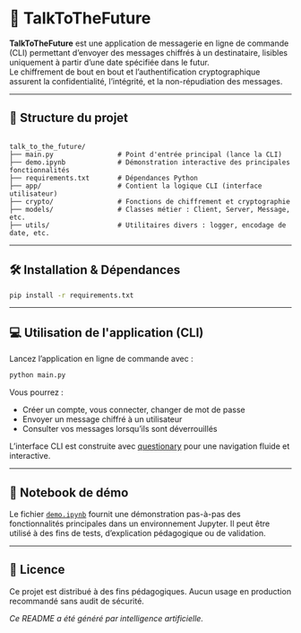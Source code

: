 # 📨 TalkToTheFuture

**TalkToTheFuture** est une application de messagerie en ligne de commande (CLI) permettant d’envoyer des messages chiffrés à un destinataire, lisibles uniquement à partir d’une date spécifiée dans le futur.  
Le chiffrement de bout en bout et l’authentification cryptographique assurent la confidentialité, l’intégrité, et la non-répudiation des messages.

---

## 📁 Structure du projet

```

talk_to_the_future/
├── main.py                # Point d'entrée principal (lance la CLI)
├── demo.ipynb             # Démonstration interactive des principales fonctionnalités
├── requirements.txt       # Dépendances Python
├── app/                   # Contient la logique CLI (interface utilisateur)
├── crypto/                # Fonctions de chiffrement et cryptographie
├── models/                # Classes métier : Client, Server, Message, etc.
├── utils/                 # Utilitaires divers : logger, encodage de date, etc.

````

---

## 🛠️ Installation & Dépendances

```bash
pip install -r requirements.txt
```

---

## 💻 Utilisation de l'application (CLI)

Lancez l’application en ligne de commande avec :

```bash
python main.py
```

Vous pourrez :

* Créer un compte, vous connecter, changer de mot de passe
* Envoyer un message chiffré à un utilisateur
* Consulter vos messages lorsqu’ils sont déverrouillés

L’interface CLI est construite avec [questionary](https://github.com/tmbo/questionary) pour une navigation fluide et interactive.

---

## 📓 Notebook de démo

Le fichier [`demo.ipynb`](./demo.ipynb) fournit une démonstration pas-à-pas des fonctionnalités principales dans un environnement Jupyter. Il peut être utilisé à des fins de tests, d’explication pédagogique ou de validation.

---

## 📜 Licence

Ce projet est distribué à des fins pédagogiques. Aucun usage en production recommandé sans audit de sécurité.

*Ce README a été généré par intelligence artificielle.*

